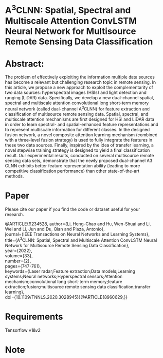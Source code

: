 # A<sup>3</sup>CLNN: Spatial, Spectral and Multiscale Attention ConvLSTM Neural Network for Multisource Remote Sensing Data Classification

# Abstract:

The problem of effectively exploiting the information multiple data sources has become a relevant but challenging research topic in remote sensing. In this article, we propose a new approach to exploit the complementarity of two data sources: hyperspectral images (HSIs) and light detection and ranging (LiDAR) data. Specifically, we develop a new dual-channel spatial, spectral and multiscale attention convolutional long short-term memory neural network (called dual-channel A<sup>3</sup>CLNN) for feature extraction and classification of multisource remote sensing data. Spatial, spectral, and multiscale attention mechanisms are first designed for HSI and LiDAR data in order to learn spectral- and spatial-enhanced feature representations and to represent multiscale information for different classes. In the designed fusion network, a novel composite attention learning mechanism (combined with a three-level fusion strategy) is used to fully integrate the features in these two data sources. Finally, inspired by the idea of transfer learning, a novel stepwise training strategy is designed to yield a final classification result. Our experimental results, conducted on several multisource remote sensing data sets, demonstrate that the newly proposed dual-channel A3 CLNN exhibits better feature representation ability (leading to more competitive classification performance) than other state-of-the-art methods.


# Paper
Please cite our paper if you find the code or dataset useful for your research.

@ARTICLE{9234528,
  author={Li, Heng-Chao and Hu, Wen-Shuai and Li, Wei and Li, Jun and Du, Qian and Plaza, Antonio},<br>
  journal={IEEE Transactions on Neural Networks and Learning Systems}, <br>
  title={A<sup>3</sup>CLNN: Spatial, Spectral and Multiscale Attention ConvLSTM Neural Network for Multisource Remote Sensing Data Classification}, <br>
  year={2022},<br>
  volume={33},<br>
  number={2},<br>
  pages={747-761},<br>
  keywords={Laser radar;Feature extraction;Data models;Learning systems;Neural networks;Hyperspectral sensors;Attention mechanism;convolutional long short-term memory;feature extraction;fusion;multisource remote sensing data classification;transfer learning},<br>
  doi={10.1109/TNNLS.2020.3028945}}@ARTICLE{8960629,}}

# Requirements

Tensorflow v1&v2

# Note

